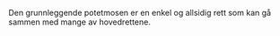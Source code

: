 Den grunnleggende potetmosen er en enkel og allsidig rett som kan gå sammen med mange av hovedrettene.